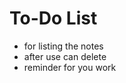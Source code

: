 # To-Do List
<ul>
<li>for listing the notes</li>
<li>after use can delete</li>
<li>reminder for you work</li>
</ul>
